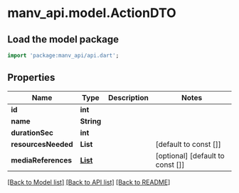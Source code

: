 # manv_api.model.ActionDTO

## Load the model package
```dart
import 'package:manv_api/api.dart';
```

## Properties
Name | Type | Description | Notes
------------ | ------------- | ------------- | -------------
**id** | **int** |  | 
**name** | **String** |  | 
**durationSec** | **int** |  | 
**resourcesNeeded** | **List<String>** |  | [default to const []]
**mediaReferences** | [**List<MediaReferencesDTOInner>**](MediaReferencesDTOInner.md) |  | [optional] [default to const []]

[[Back to Model list]](../README.md#documentation-for-models) [[Back to API list]](../README.md#documentation-for-api-endpoints) [[Back to README]](../README.md)


